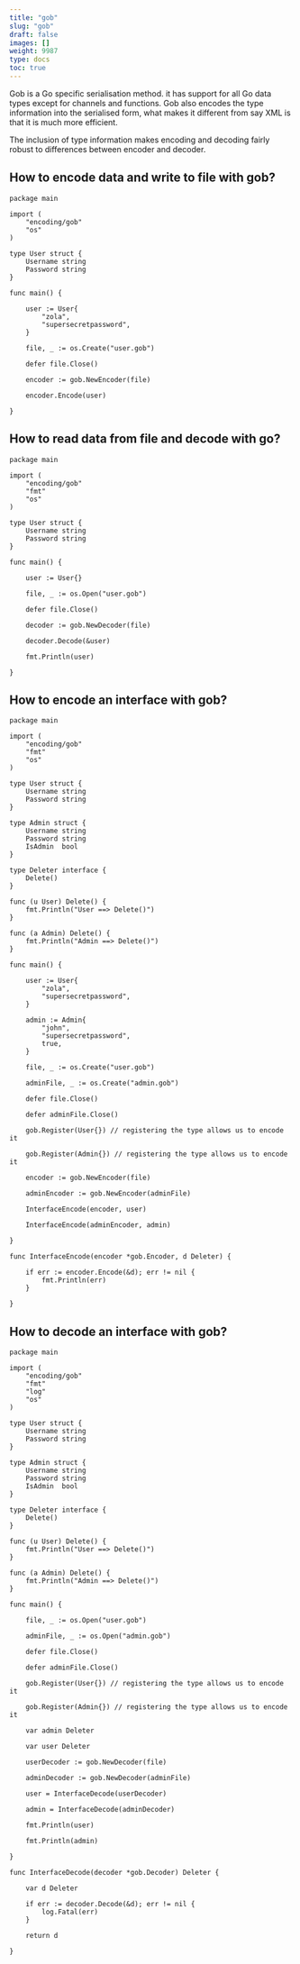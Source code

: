 ```yaml
---
title: "gob"
slug: "gob"
draft: false
images: []
weight: 9987
type: docs
toc: true
---
```


Gob is a Go specific serialisation method. it has support for all Go data types except for channels and functions. Gob also encodes the type information into the serialised form, what makes it different from say XML is that it is much more efficient.

The inclusion of type information makes encoding and decoding fairly robust to differences between encoder and decoder.

## How to encode data and write to file with gob?
    package main

    import (
        "encoding/gob"
        "os"
    )

    type User struct {
        Username string
        Password string
    }

    func main() {

        user := User{
            "zola",
            "supersecretpassword",
        }

        file, _ := os.Create("user.gob")

        defer file.Close()

        encoder := gob.NewEncoder(file)

        encoder.Encode(user)

    }


## How to read data from file and decode with go?
    package main

    import (
        "encoding/gob"
        "fmt"
        "os"
    )

    type User struct {
        Username string
        Password string
    }

    func main() {

        user := User{}

        file, _ := os.Open("user.gob")

        defer file.Close()

        decoder := gob.NewDecoder(file)

        decoder.Decode(&user)

        fmt.Println(user)

    }


## How to encode an interface with gob?
    package main

    import (
        "encoding/gob"
        "fmt"
        "os"
    )

    type User struct {
        Username string
        Password string
    }

    type Admin struct {
        Username string
        Password string
        IsAdmin  bool
    }

    type Deleter interface {
        Delete()
    }

    func (u User) Delete() {
        fmt.Println("User ==> Delete()")
    }

    func (a Admin) Delete() {
        fmt.Println("Admin ==> Delete()")
    }

    func main() {

        user := User{
            "zola",
            "supersecretpassword",
        }

        admin := Admin{
            "john",
            "supersecretpassword",
            true,
        }

        file, _ := os.Create("user.gob")

        adminFile, _ := os.Create("admin.gob")

        defer file.Close()

        defer adminFile.Close()

        gob.Register(User{}) // registering the type allows us to encode it

        gob.Register(Admin{}) // registering the type allows us to encode it

        encoder := gob.NewEncoder(file)

        adminEncoder := gob.NewEncoder(adminFile)

        InterfaceEncode(encoder, user)

        InterfaceEncode(adminEncoder, admin)

    }

    func InterfaceEncode(encoder *gob.Encoder, d Deleter) {

        if err := encoder.Encode(&d); err != nil {
            fmt.Println(err)
        }

    }


## How to decode an interface with gob?
    package main

    import (
        "encoding/gob"
        "fmt"
        "log"
        "os"
    )

    type User struct {
        Username string
        Password string
    }

    type Admin struct {
        Username string
        Password string
        IsAdmin  bool
    }

    type Deleter interface {
        Delete()
    }

    func (u User) Delete() {
        fmt.Println("User ==> Delete()")
    }

    func (a Admin) Delete() {
        fmt.Println("Admin ==> Delete()")
    }

    func main() {

        file, _ := os.Open("user.gob")

        adminFile, _ := os.Open("admin.gob")

        defer file.Close()

        defer adminFile.Close()

        gob.Register(User{}) // registering the type allows us to encode it

        gob.Register(Admin{}) // registering the type allows us to encode it

        var admin Deleter

        var user Deleter

        userDecoder := gob.NewDecoder(file)

        adminDecoder := gob.NewDecoder(adminFile)

        user = InterfaceDecode(userDecoder)

        admin = InterfaceDecode(adminDecoder)

        fmt.Println(user)

        fmt.Println(admin)

    }

    func InterfaceDecode(decoder *gob.Decoder) Deleter {

        var d Deleter

        if err := decoder.Decode(&d); err != nil {
            log.Fatal(err)
        }

        return d

    }


